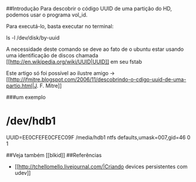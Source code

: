 ##Introdução 
Para descobrir o código UUID de uma partição do HD, podemos usar o programa vol_id.

Para executá-lo, basta executar no terminal:

 ls -l /dev/disk/by-uuid


A necessidade deste comando se deve ao fato de o
ubuntu estar usando uma identificação de discos
chamada [[http://en.wikipedia.org/wiki/UUID|UUID]]
em seu fstab

Este artigo só foi possível ao ilustre amigo → [[http://jfmitre.blogspot.com/2006/11/descobrindo-o-cdigo-uuid-de-uma-partio.html|J. F. Mitre]]

###um exemplo 

# /dev/hdb1
UUID=EE0CFEFE0CFEC09F /media/hdb1 ntfs defaults,umask=007,gid=46 0 1

##Veja também [[blkid]] 
##Referências 
* [[http://tchellomello.livejournal.com/|Criando devices persistentes com udev]]